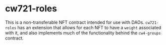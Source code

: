 # cw721-roles

This is a non-transferable NFT contract intended for use with DAOs. `cw721-roles` has an extension that allows for each NFT to have a `weight` associated with it, and also implements much of the functionality behind the `cw4-groups` contract.
